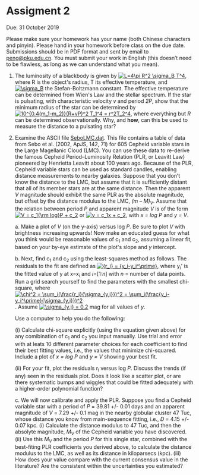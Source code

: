 # Assigment 2

Due: 31 October 2019

Please make sure your homework has your name (both Chinese characters and pinyin). Please hand in your homework before class on the due date. Submissions should be in PDF format and sent by email to peng@pku.edu.cn. You must submit your work in English (this doesn’t need to be flawless, as long as we can understand what you mean).

1. The luminosity of a blackbody is given by <a href="https://www.codecogs.com/eqnedit.php?latex=L=4\pi&space;R^2&space;\sigma_B&space;T^4" target="_blank"><img src="https://latex.codecogs.com/gif.latex?L=4\pi&space;R^2&space;\sigma_B&space;T^4" title="L=4\pi R^2 \sigma_B T^4" /></a>, where R is the object's radius, T its effective temperature, and <a href="https://www.codecogs.com/eqnedit.php?latex=\inline&space;\sigma_B" target="_blank"><img src="https://latex.codecogs.com/gif.latex?\inline&space;\sigma_B" title="\sigma_B" /></a> the Stefan-Boltzmann constant. The effective temperature can be determined from Wien's Law and the stellar spectrum. If the star is pulsating, with characteristic velocity *v* and period *2P*, show that the minimum radius of the star can be determined by
<a href="https://www.codecogs.com/eqnedit.php?latex=10^{0.4(m_1-m_2)}(R&plus;vP)^2&space;T_1^4&space;=&space;r^2T_2^4" target="_blank"><img src="https://latex.codecogs.com/gif.latex?10^{0.4(m_1-m_2)}(R&plus;vP)^2&space;T_1^4&space;=&space;r^2T_2^4" title="10^{0.4(m_1-m_2)}(R+vP)^2 T_1^4 = r^2T_2^4" /></a>, where everything but *R* can be determined observationally. Why, and **how**, can this be used to measure the distance to a pulsating star?

2. Examine the ASCII file [SeboLMC.dat](http://kiaa.pku.edu.cn/~peng/teaching/distances18/SeboLMC.dat). This file contains a table of data from Sebo et al. (2002, ApJS, 142, 71) for 605 Cepheid variable stars in the Large Magellanic Cloud (LMC). You can use these data to re-derive the famous Cepheid Period–Luminosity Relation (PLR, or Leavitt Law) pioneered by Henrietta Leavitt about 100 years ago.
Because of the PLR, Cepheid variable stars can be used as standard candles, enabling distance measurements to nearby galaxies. Suppose that you don’t know the distance to the LMC, but assume that it is sufficiently distant that all of its member stars are at the same distance. Then the apparent *V* magnitude should exhibit the same PLR as the absolute magnitude, but offset by the distance modulus to the LMC, *(m – M)<sub>V</sub>*. Assume that the relation between period *P* and apparent magnitude *V* is of the form <a href="https://www.codecogs.com/eqnedit.php?latex=V&space;=&space;c_1{\rm&space;log}P&space;&plus;&space;c_2" target="_blank"><img src="https://latex.codecogs.com/gif.latex?V&space;=&space;c_1{\rm&space;log}P&space;&plus;&space;c_2" title="V = c_1{\rm log}P + c_2" /></a> or <a href="https://www.codecogs.com/eqnedit.php?latex=y&space;=&space;c_1x&space;&plus;&space;c_2" target="_blank"><img src="https://latex.codecogs.com/gif.latex?y&space;=&space;c_1x&space;&plus;&space;c_2" title="y = c_1x + c_2" /></a>, with *x = log P* and *y = V*.

   a. Make a plot of *V* (on the y-axis) versus log *P*. Be sure to plot *V* with brightness increasing upwards! Now make an educated guess for what you think would be reasonable values of c<sub>1</sub> and c<sub>2</sub>, assuming a linear fit, based on your by-eye estimate of the plot's slope and *y* intercept.

   b. Next, find c<sub>1</sub> and c<sub>2</sub> using the least-squares method as follows. The residuals to the fit are defined as <a href="https://www.codecogs.com/eqnedit.php?latex={r_i}&space;=&space;{y_i-y_i^\prime}" target="_blank"><img src="https://latex.codecogs.com/gif.latex?{r_i}&space;=&space;{y_i-y_i^\prime}" title="{r_i} = {y_i-y_i^\prime}" /></a>, where y<sub>i</sub>' is the fitted value of y at x=x<sub>i</sub> and *i=*[1:*n*] with *n* = number of data points. Run a grid search yourself to find the parameters with the smallest chi-square, where <a href="https://www.codecogs.com/eqnedit.php?latex=\chi^2&space;=&space;\sum_i(\frac{r_i}{\sigma_{y,i}})^2&space;=&space;\sum_i(\frac{y_i-y_i^\prime}{\sigma_{y,i}})^2" target="_blank"><img src="https://latex.codecogs.com/gif.latex?\chi^2&space;=&space;\sum_i(\frac{r_i}{\sigma_{y,i}})^2&space;=&space;\sum_i(\frac{y_i-y_i^\prime}{\sigma_{y,i}})^2" title="\chi^2 = \sum_i(\frac{r_i}{\sigma_{y,i}})^2 = \sum_i(\frac{y_i-y_i^\prime}{\sigma_{y,i}})^2" /></a>. Assume <a href="https://www.codecogs.com/eqnedit.php?latex=\sigma_{y,i}&space;=&space;0.2" target="_blank"><img src="https://latex.codecogs.com/gif.latex?\sigma_{y,i}&space;=&space;0.2" title="\sigma_{y,i} = 0.2" /></a> mag for all values of *y*.

   Use a computer to help you do the following:

      (i) Calculate chi-square explicitly (using the equation given above) for any comibination of c<sub>1</sub> and c<sub>2</sub> you input manually. Use trial and error with at leats 10 different parameter choices for each coefficient to find their best fitting values, i.e., the values that minimize chi-squared. Include a plot of *x = log P* and *y = V* showing your best fit.

      (ii) For your fit, plot the residuals r<sub>i</sub> versus log *P*. Discuss the trends (if any) seen in the residuals plot. Does it look like a scatter plot, or are there systematic bumps and wiggles that could be fitted adequately with a higher-order polynomial function?

   c. We will now calibrate and apply the PLR. Suppose you find a Cepheid variable star with a period of *P* = 39.81 +/- 0.01 days and an apparent magnitude of *V* = 7.29 +/- 0.1 mag in the nearby globular cluster 47 Tuc, whose distance you know from main-sequence fitting, i.e., *D* = 4.15 +/- 0.07 kpc. (i) Calculate the distance modulus to 47 Tuc, and then the absolyte magnitude, *M<sub>V</sub>* of the Cepheid variable you have discovered. (ii) Use this *M<sub>V</sub>* and the period *P* for this single star, combined with the best-fiting PLR coefficients you derived above, to calculate the distance modulus to the LMC, as well as its distance in kiloparsecs (kpc). (iii) How does your value compare with the current consensus value in the literature? Are the consistent within the uncertainties you estimated?
